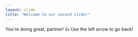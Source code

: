 ```yaml
---
layout: slide
title: "Welcome to our second slide!"
---
```

You're doing great, partner! :+1:
Use the left arrow to go back!
